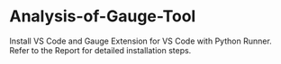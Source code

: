 # Analysis-of-Gauge-Tool
Install VS Code and Gauge Extension for VS Code with Python Runner. Refer to the Report for detailed installation steps.
